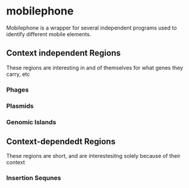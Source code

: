 # mobilephone
Mobilephone is a wrapper for several independent programs used to identify different mobile elements.

## Context independent Regions
These regions are interesting in and of themselves for what genes they carry, etc
### Phages
### Plasmids
### Genomic Islands
## Context-dependedt Regions
These regions are short, and are interestesitng solely because of their context
### Insertion Sequnes
